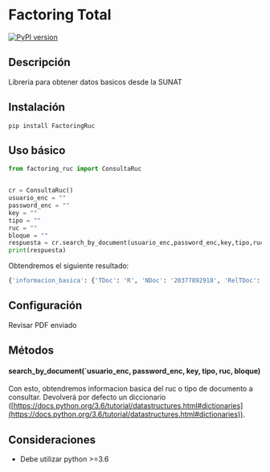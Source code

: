 # Factoring Total
[![PyPI version](https://badge.fury.io/py/FactoringRuc.svg)](https://pypi.org/project/FactoringRuc/1.0.1/)


## Descripción
Libreria para obtener datos basicos desde la SUNAT

## Instalación
```
pip install FactoringRuc
```

## Uso básico
```python
from factoring_ruc import ConsultaRuc


cr = ConsultaRuc()
usuario_enc = ""
password_enc = ""
key = ""
tipo = ""
ruc = ""
bloque = ""
respuesta = cr.search_by_document(usuario_enc,password_enc,key,tipo,ruc,bloque)
print(respuesta)
```

Obtendremos el siguiente resultado:

```python
{'informacion_basica': {'TDoc': 'R', 'NDoc': '20377892918', 'RelTDoc': '', 'RelNDoc': '', 'RazSoc': 'LEASING TOTAL S.A', 'NomCom': '-', 'TipCon': 'SOCIEDAD ANONIMA', 'IniAct': '1997-10-14', 'ActEco': '65912 - ARRENDAMIENTO CON OPCION DE COMPRA', 'FchInsRRPP': '1998-01-15', 'NumParReg': '-             ', 'Fol': '-    ', 'Asi': '-    ', 'AgeRet': 'S', 'ApeMat': '', 'ApePat': '', 'Nom': '', 'DigVer': '', 'Sex': '', 'FecNac': '', 'EstCon': 'ACTIVO', 'EstDom': 'HABIDO', 'EstDomic': '00', 'CondDomic': '00', 'Direcc': [{'Direccion': 'AVENIDA CIRCUNVALACION CLUB GOLF  NRO 134 SANTIAGO DE SURCO - LIMA - LIMA (TORRE 2 PISO 16)', 'Fuente': 'SUNAT - DOMICILIO FISCAL'}, {'Direccion': 'AVENIDA J PARDO  NRO. 231 MIRAFLORES - LIMA - LIMA (PISO 11 OFICINA 1101)', 'Fuente': 'SUNAT - OF.ADMINIST.'}], 'RepLeg': [{'TDOC': 'D', 'NDOC': '09377548', 'Nombre': 'RUIZ SANDOVAL SILVIA LILIANA', 'FecIniCar': '2013-01-22', 'Cargo': 'APODERADO'}, {'TDOC': 'D', 'NDOC': '30862793    ', 'Nombre': 'NUÑEZ MOLLEAPASA DAVID ANIBAL', 'FecIniCar': '1998-08-16', 'Cargo': 'GERENTE GRAL'}, {'TDOC': 'D', 'NDOC': '42848529', 'Nombre': 'ROSAS AVALOS AARON DIEGO', 'FecIniCar': '2013-07-04', 'Cargo': 'APODERADO'}]}}
```

## Configuración

Revisar PDF enviado

## Métodos

#### search_by_document(`usuario_enc, password_enc, key, tipo, ruc, bloque)
Con esto, obtendremos informacion basica del ruc o tipo de documento a consultar. Devolverá por defecto un diccionario ([https://docs.python.org/3.6/tutorial/datastructures.html#dictionaries](https://docs.python.org/3.6/tutorial/datastructures.html#dictionaries)).

## Consideraciones
* Debe utilizar python >=3.6

